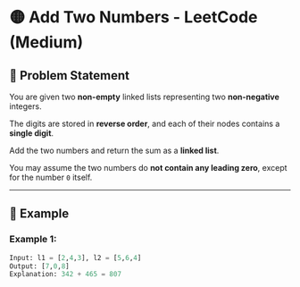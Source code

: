 # 🟡 Add Two Numbers - LeetCode (Medium)  

## 📌 Problem Statement  

You are given two **non-empty** linked lists representing two **non-negative** integers.  

The digits are stored in **reverse order**, and each of their nodes contains a **single digit**.  

Add the two numbers and return the sum as a **linked list**.  

You may assume the two numbers do **not contain any leading zero**, except for the number `0` itself.  

---

## 🔹 Example  

### **Example 1:**  
```python
Input: l1 = [2,4,3], l2 = [5,6,4]  
Output: [7,0,8]  
Explanation: 342 + 465 = 807  

